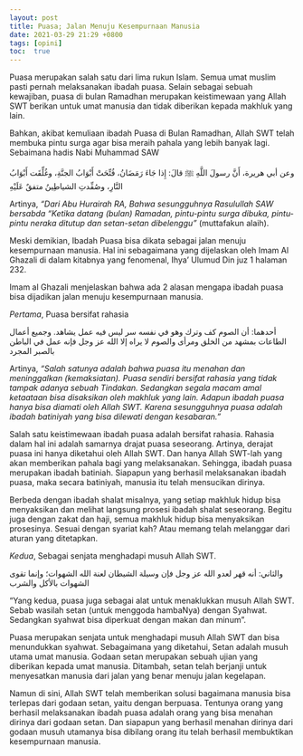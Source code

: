 ```yaml
---
layout: post
title: Puasa; Jalan Menuju Kesempurnaan Manusia
date: 2021-03-29 21:29 +0800
tags: [opini]
toc:  true
---
```


Puasa merupakan salah satu dari lima rukun Islam. Semua umat muslim pasti pernah melaksanakan ibadah puasa. Selain sebagai sebuah kewajiban, puasa di bulan Ramadhan merupakan keistimewaan yang Allah SWT berikan untuk umat manusia dan tidak diberikan kepada makhluk yang lain.

Bahkan, akibat kemuliaan ibadah Puasa di Bulan Ramadhan, Allah SWT telah membuka pintu surga agar bisa meraih pahala yang lebih banyak lagi. Sebaimana hadis Nabi Muhammad SAW

وعن أبي هريرة، أَنَّ رسولَ اللَّهِ ﷺ قالَ: إِذا جَاءَ رَمَضَانُ، فُتِّحَتْ أَبْوَابُ الجنَّةِ، وغُلِّقَت أَبْوَابُ النَّارِ، وصُفِّدتِ الشياطِينُ متفقٌ عَلَيْهِ

Artinya, *“Dari Abu Hurairah RA, Bahwa sesungguhnya Rasulullah SAW bersabda “Ketika datang (bulan) Ramadan, pintu-pintu surga dibuka, pintu-pintu neraka ditutup dan setan-setan dibelenggu”* (muttafakun alaih).

Meski demikian, Ibadah Puasa bisa dikata sebagai jalan menuju kesempurnaan manusia. Hal ini sebagaimana yang dijelaskan oleh Imam Al Ghazali di dalam kitabnya yang fenomenal, Ihya’ Ulumud Din juz 1 halaman 232.

Imam al Ghazali menjelaskan bahwa ada 2 alasan mengapa ibadah puasa bisa dijadikan jalan menuju kesempurnaan manusia. 

*Pertama*, Puasa bersifat rahasia

أحدهما: أن الصوم كف وترك وهو في نفسه سر ليس فيه عمل يشاهد. وجميع أعمال الطاعات بمشهد من الخلق ومرأى والصوم لا يراه إلا الله عز وجل فإنه عمل في الباطن بالصبر المجرد

Artinya, *“Salah satunya adalah bahwa puasa itu menahan dan meninggalkan (kemaksiatan). Puasa sendiri bersifat rahasia yang tidak tampak adanya sebuah Tindakan. Sedangkan segala macam amal ketaataan bisa disaksikan oleh makhluk yang lain. Adapun ibadah puasa hanya bisa diamati oleh Allah SWT. Karena sesungguhnya puasa adalah ibadah batiniyah yang bisa dilewati dengan kesabaran.”*

Salah satu keistimewaan ibadah puasa adalah bersifat rahasia. Rahasia dalam hal ini adalah samarnya drajat puasa seseorang. Artinya, derajat puasa ini hanya diketahui oleh Allah SWT. Dan hanya Allah SWT-lah yang akan memberikan pahala bagi yang melaksanakan. Sehingga, ibadah puasa merupakan ibadah batiniah. Siapapun yang berhasil melaksanakan ibadah puasa, maka secara batiniyah, manusia itu telah mensucikan dirinya.

Berbeda dengan ibadah shalat misalnya, yang setiap makhluk hidup bisa menyaksikan dan melihat langsung prosesi ibadah shalat seseorang. Begitu juga dengan zakat dan haji, semua makhluk hidup bisa menyaksikan prosesinya. Sesuai dengan syariat kah? Atau memang telah melanggar dari aturan yang ditetapkan.

*Kedua*, Sebagai senjata menghadapi musuh Allah SWT.

والثاني: أنه قهر لعدو الله عز وجل فإن وسيلة الشيطان لعنة الله الشهوات؛ وإنما تقوى الشهوات بالأكل والشرب

“Yang kedua, puasa juga sebagai alat untuk menaklukkan musuh Allah SWT. Sebab wasilah setan (untuk menggoda hambaNya) dengan Syahwat. Sedangkan syahwat bisa diperkuat dengan makan dan minum”.

Puasa merupakan senjata untuk menghadapi musuh Allah SWT dan bisa menundukkan syahwat. Sebagaimana yang diketahui, Setan adalah musuh utama umat manusia. Godaan setan merupakan sebuah ujian yang diberikan kepada umat manusia. Ditambah, setan telah berjanji untuk menyesatkan manusia dari jalan yang benar menuju jalan kegelapan.

Namun di sini, Allah SWT telah memberikan solusi bagaimana manusia bisa terlepas dari godaan setan, yaitu dengan berpuasa. Tentunya orang yang berhasil melaksanakan ibadah puasa adalah orang yang bisa menahan dirinya dari godaan setan. Dan siapapun yang berhasil menahan dirinya dari godaan musuh utamanya bisa dibilang orang itu telah berhasil membuktikan kesempurnaan manusia.


